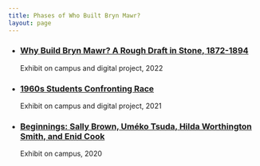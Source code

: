 ```yaml
---
title: Phases of Who Built Bryn Mawr?
layout: page
---
```


<ul class="list-group-flush">
    <li class="list-group-item bg-dark"><h3><a href="https://wbbm.digitalprojects.brynmawr.edu/why-build/">Why Build Bryn Mawr? A Rough Draft in Stone, 1872-1894</a></h3>
    <p>Exhibit on campus and digital project, 2022</p>
    </li>
    <li class="list-group-item bg-dark"><h3><a href="https://digitalprojects.brynmawr.edu/who-built/">1960s Students Confronting Race</a></h3>
    <p>Exhibit on campus and digital project, 2021</p></li>
    <li class="list-group-item bg-dark"><h3><a href="https://www.canva.com/design/DAEWarnafGI/YkaA5I5amI8MXKfCa6x14Q/view?utm_content=DAEWarnafGI&utm_campaign=designshare&utm_medium=link&utm_source=publishsharelink#1">Beginnings: Sally Brown, Uméko Tsuda, Hilda Worthington Smith, and Enid Cook</a></h3>
    <p>Exhibit on campus, 2020</p></li>
</ul>